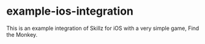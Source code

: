 example-ios-integration
=======================

This is an example integration of Skillz for iOS with a very simple game, Find the Monkey.
